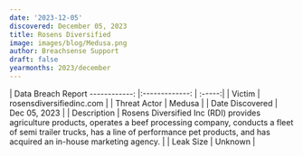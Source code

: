 ```yaml
---
date: '2023-12-05'
discovered: December 05, 2023
title: Rosens Diversified
image: images/blog/Medusa.png
author: Breachsense Support
draft: false
yearmonths: 2023/december
---
```



| Data Breach Report
------------:     |:-------------:    | :-----:|
| Victim      | rosensdiversifiedinc.com      | 
| Threat Actor      | Medusa      | 
| Date Discovered      | Dec 05, 2023      | 
| Description      | Rosens Diversified Inc (RDI) provides agriculture products, operates a beef processing company, conducts a fleet of semi trailer trucks, has a line of performance pet products, and has acquired an in-house marketing agency.      | 
| Leak Size      | Unknown      | 

